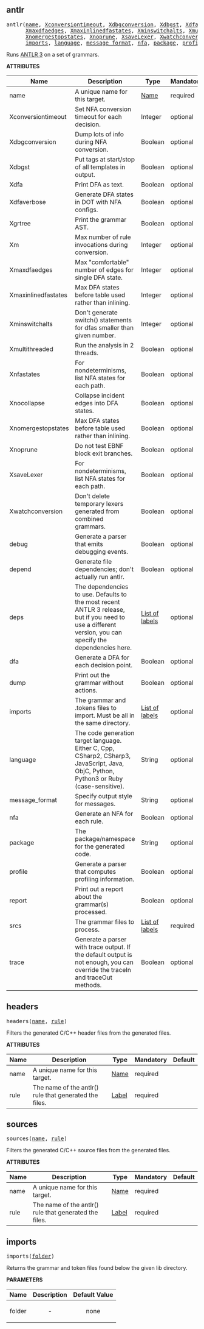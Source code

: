 <!-- Generated with Stardoc: http://skydoc.bazel.build -->

<a name="#antlr"></a>

## antlr

<pre>
antlr(<a href="#antlr-name">name</a>, <a href="#antlr-Xconversiontimeout">Xconversiontimeout</a>, <a href="#antlr-Xdbgconversion">Xdbgconversion</a>, <a href="#antlr-Xdbgst">Xdbgst</a>, <a href="#antlr-Xdfa">Xdfa</a>, <a href="#antlr-Xdfaverbose">Xdfaverbose</a>, <a href="#antlr-Xgrtree">Xgrtree</a>, <a href="#antlr-Xm">Xm</a>,
      <a href="#antlr-Xmaxdfaedges">Xmaxdfaedges</a>, <a href="#antlr-Xmaxinlinedfastates">Xmaxinlinedfastates</a>, <a href="#antlr-Xminswitchalts">Xminswitchalts</a>, <a href="#antlr-Xmultithreaded">Xmultithreaded</a>, <a href="#antlr-Xnfastates">Xnfastates</a>, <a href="#antlr-Xnocollapse">Xnocollapse</a>,
      <a href="#antlr-Xnomergestopstates">Xnomergestopstates</a>, <a href="#antlr-Xnoprune">Xnoprune</a>, <a href="#antlr-XsaveLexer">XsaveLexer</a>, <a href="#antlr-Xwatchconversion">Xwatchconversion</a>, <a href="#antlr-debug">debug</a>, <a href="#antlr-depend">depend</a>, <a href="#antlr-deps">deps</a>, <a href="#antlr-dfa">dfa</a>, <a href="#antlr-dump">dump</a>,
      <a href="#antlr-imports">imports</a>, <a href="#antlr-language">language</a>, <a href="#antlr-message_format">message_format</a>, <a href="#antlr-nfa">nfa</a>, <a href="#antlr-package">package</a>, <a href="#antlr-profile">profile</a>, <a href="#antlr-report">report</a>, <a href="#antlr-srcs">srcs</a>, <a href="#antlr-trace">trace</a>)
</pre>

Runs [ANTLR 3](https://www.antlr3.org//) on a set of grammars.

**ATTRIBUTES**


| Name  | Description | Type | Mandatory | Default |
| --------------- | --------------- | --------------- | --------------- | --------------- |
| <a name="antlr-name"></a>name |  A unique name for this target.   | <a href="https://bazel.build/docs/build-ref.html#name">Name</a> | required |  |
| <a name="antlr-Xconversiontimeout"></a>Xconversiontimeout |  Set NFA conversion timeout for each decision.   | Integer | optional | 0 |
| <a name="antlr-Xdbgconversion"></a>Xdbgconversion |  Dump lots of info during NFA conversion.   | Boolean | optional | False |
| <a name="antlr-Xdbgst"></a>Xdbgst |  Put tags at start/stop of all templates in output.   | Boolean | optional | False |
| <a name="antlr-Xdfa"></a>Xdfa |  Print DFA as text.   | Boolean | optional | False |
| <a name="antlr-Xdfaverbose"></a>Xdfaverbose |  Generate DFA states in DOT with NFA configs.   | Boolean | optional | False |
| <a name="antlr-Xgrtree"></a>Xgrtree |  Print the grammar AST.   | Boolean | optional | False |
| <a name="antlr-Xm"></a>Xm |  Max number of rule invocations during conversion.   | Integer | optional | 0 |
| <a name="antlr-Xmaxdfaedges"></a>Xmaxdfaedges |  Max &quot;comfortable&quot; number of edges for single DFA state.   | Integer | optional | 0 |
| <a name="antlr-Xmaxinlinedfastates"></a>Xmaxinlinedfastates |  Max DFA states before table used rather than inlining.   | Integer | optional | 0 |
| <a name="antlr-Xminswitchalts"></a>Xminswitchalts |  Don't generate switch() statements for dfas smaller than given number.   | Integer | optional | 0 |
| <a name="antlr-Xmultithreaded"></a>Xmultithreaded |  Run the analysis in 2 threads.   | Boolean | optional | False |
| <a name="antlr-Xnfastates"></a>Xnfastates |  For nondeterminisms, list NFA states for each path.   | Boolean | optional | False |
| <a name="antlr-Xnocollapse"></a>Xnocollapse |  Collapse incident edges into DFA states.   | Boolean | optional | False |
| <a name="antlr-Xnomergestopstates"></a>Xnomergestopstates |  Max DFA states before table used rather than inlining.   | Boolean | optional | False |
| <a name="antlr-Xnoprune"></a>Xnoprune |  Do not test EBNF block exit branches.   | Boolean | optional | False |
| <a name="antlr-XsaveLexer"></a>XsaveLexer |  For nondeterminisms, list NFA states for each path.   | Boolean | optional | False |
| <a name="antlr-Xwatchconversion"></a>Xwatchconversion |  Don't delete temporary lexers generated from combined grammars.   | Boolean | optional | False |
| <a name="antlr-debug"></a>debug |  Generate a parser that emits debugging events.   | Boolean | optional | False |
| <a name="antlr-depend"></a>depend |  Generate file dependencies; don't actually run antlr.   | Boolean | optional | False |
| <a name="antlr-deps"></a>deps |  The dependencies to use. Defaults to the most recent ANTLR 3 release, but if you need to use a different version, you can specify the dependencies here.   | <a href="https://bazel.build/docs/build-ref.html#labels">List of labels</a> | optional | [Label("@antlr3_runtime//jar:jar"), Label("@antlr3_tool//jar:jar"), Label("@stringtemplate4//jar:jar")] |
| <a name="antlr-dfa"></a>dfa |  Generate a DFA for each decision point.   | Boolean | optional | False |
| <a name="antlr-dump"></a>dump |  Print out the grammar without actions.   | Boolean | optional | False |
| <a name="antlr-imports"></a>imports |  The grammar and .tokens files to import. Must be all in the same directory.   | <a href="https://bazel.build/docs/build-ref.html#labels">List of labels</a> | optional | [] |
| <a name="antlr-language"></a>language |  The code generation target language. Either C, Cpp, CSharp2, CSharp3, JavaScript, Java, ObjC, Python, Python3 or Ruby (case-sensitive).   | String | optional | "" |
| <a name="antlr-message_format"></a>message_format |  Specify output style for messages.   | String | optional | "" |
| <a name="antlr-nfa"></a>nfa |  Generate an NFA for each rule.   | Boolean | optional | False |
| <a name="antlr-package"></a>package |  The package/namespace for the generated code.   | String | optional | "" |
| <a name="antlr-profile"></a>profile |  Generate a parser that computes profiling information.   | Boolean | optional | False |
| <a name="antlr-report"></a>report |  Print out a report about the grammar(s) processed.   | Boolean | optional | False |
| <a name="antlr-srcs"></a>srcs |  The grammar files to process.   | <a href="https://bazel.build/docs/build-ref.html#labels">List of labels</a> | required |  |
| <a name="antlr-trace"></a>trace |  Generate a parser with trace output. If the default output is not enough, you can override the traceIn and traceOut methods.   | Boolean | optional | False |


<a name="#headers"></a>

## headers

<pre>
headers(<a href="#headers-name">name</a>, <a href="#headers-rule">rule</a>)
</pre>

Filters the generated C/C++ header files from the generated files.

**ATTRIBUTES**


| Name  | Description | Type | Mandatory | Default |
| --------------- | --------------- | --------------- | --------------- | --------------- |
| <a name="headers-name"></a>name |  A unique name for this target.   | <a href="https://bazel.build/docs/build-ref.html#name">Name</a> | required |  |
| <a name="headers-rule"></a>rule |  The name of the antlr() rule that generated the files.   | <a href="https://bazel.build/docs/build-ref.html#labels">Label</a> | required |  |


<a name="#sources"></a>

## sources

<pre>
sources(<a href="#sources-name">name</a>, <a href="#sources-rule">rule</a>)
</pre>

Filters the generated C/C++ source files from the generated files.

**ATTRIBUTES**


| Name  | Description | Type | Mandatory | Default |
| --------------- | --------------- | --------------- | --------------- | --------------- |
| <a name="sources-name"></a>name |  A unique name for this target.   | <a href="https://bazel.build/docs/build-ref.html#name">Name</a> | required |  |
| <a name="sources-rule"></a>rule |  The name of the antlr() rule that generated the files.   | <a href="https://bazel.build/docs/build-ref.html#labels">Label</a> | required |  |


<a name="#imports"></a>

## imports

<pre>
imports(<a href="#imports-folder">folder</a>)
</pre>

Returns the grammar and token files found below the given lib directory.

**PARAMETERS**


| Name  | Description | Default Value |
| :-------------: | :-------------: | :-------------: |
| folder |  <p align="center"> - </p>   |  none |


